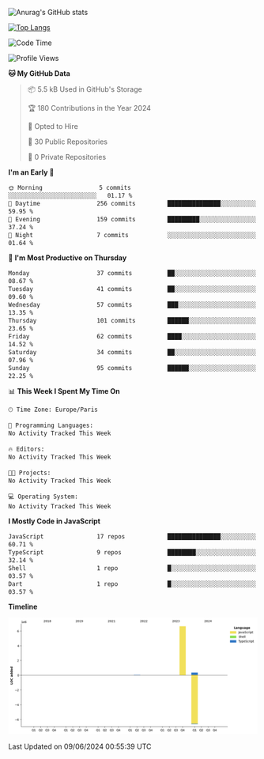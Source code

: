 ![Anurag's GitHub stats](https://github-readme-stats.vercel.app/api?username=sufiane&theme=dark&show_icons=true&count_private=true)


[![Top Langs](https://github-readme-stats.vercel.app/api/top-langs/?username=sufiane&layout=compact)](https://github.com/anuraghazra/github-readme-stats)

<!--START_SECTION:waka-->
![Code Time](http://img.shields.io/badge/Code%20Time-1%2C067%20hrs%2056%20mins-blue)

![Profile Views](http://img.shields.io/badge/Profile%20Views-0-blue)

**🐱 My GitHub Data** 

> 📦 5.5 kB Used in GitHub's Storage 
 > 
> 🏆 180 Contributions in the Year 2024
 > 
> 💼 Opted to Hire
 > 
> 📜 30 Public Repositories 
 > 
> 🔑 0 Private Repositories 
 > 
**I'm an Early 🐤** 

```text
🌞 Morning                5 commits           ░░░░░░░░░░░░░░░░░░░░░░░░░   01.17 % 
🌆 Daytime                256 commits         ███████████████░░░░░░░░░░   59.95 % 
🌃 Evening                159 commits         █████████░░░░░░░░░░░░░░░░   37.24 % 
🌙 Night                  7 commits           ░░░░░░░░░░░░░░░░░░░░░░░░░   01.64 % 
```
📅 **I'm Most Productive on Thursday** 

```text
Monday                   37 commits          ██░░░░░░░░░░░░░░░░░░░░░░░   08.67 % 
Tuesday                  41 commits          ██░░░░░░░░░░░░░░░░░░░░░░░   09.60 % 
Wednesday                57 commits          ███░░░░░░░░░░░░░░░░░░░░░░   13.35 % 
Thursday                 101 commits         ██████░░░░░░░░░░░░░░░░░░░   23.65 % 
Friday                   62 commits          ████░░░░░░░░░░░░░░░░░░░░░   14.52 % 
Saturday                 34 commits          ██░░░░░░░░░░░░░░░░░░░░░░░   07.96 % 
Sunday                   95 commits          ██████░░░░░░░░░░░░░░░░░░░   22.25 % 
```


📊 **This Week I Spent My Time On** 

```text
🕑︎ Time Zone: Europe/Paris

💬 Programming Languages: 
No Activity Tracked This Week

🔥 Editors: 
No Activity Tracked This Week

🐱‍💻 Projects: 
No Activity Tracked This Week

💻 Operating System: 
No Activity Tracked This Week
```

**I Mostly Code in JavaScript** 

```text
JavaScript               17 repos            ███████████████░░░░░░░░░░   60.71 % 
TypeScript               9 repos             ████████░░░░░░░░░░░░░░░░░   32.14 % 
Shell                    1 repo              █░░░░░░░░░░░░░░░░░░░░░░░░   03.57 % 
Dart                     1 repo              █░░░░░░░░░░░░░░░░░░░░░░░░   03.57 % 
```



**Timeline**

![Lines of Code chart](https://raw.githubusercontent.com/Sufiane/Sufiane/main/assets/bar_graph.png)


 Last Updated on 09/06/2024 00:55:39 UTC
<!--END_SECTION:waka-->


<!--
**Sufiane/sufiane** is a ✨ _special_ ✨ repository because its `README.md` (this file) appears on your GitHub profile.

Here are some ideas to get you started:

- 🔭 I’m currently working on ...
- 🌱 I’m currently learning ...
- 👯 I’m looking to collaborate on ...
- 🤔 I’m looking for help with ...
- 💬 Ask me about ...
- 📫 How to reach me: ...
- 😄 Pronouns: ...
- ⚡ Fun fact: ...
-->
